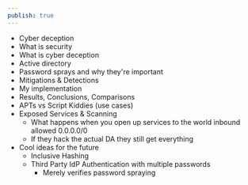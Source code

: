 ```yaml
---
publish: true
---
```

- Cyber deception
- What is security
- What is cyber deception
- Active directory
- Password sprays and why they're important
- Mitigations & Detections
- My implementation
- Results, Conclusions, Comparisons
- APTs vs Script Kiddies (use cases)
- Exposed Services & Scanning
	- What happens when you open up services to the world inbound allowed 0.0.0.0/0
	- If they hack the actual DA they still get everything
- Cool ideas for the future
	- Inclusive Hashing
	- Third Party IdP Authentication with multiple passwords
		- Merely verifies password spraying